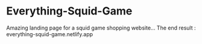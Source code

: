# Everything-Squid-Game

Amazing landing page for a squid game shopping website... The end result :      everything-squid-game.netlify.app
